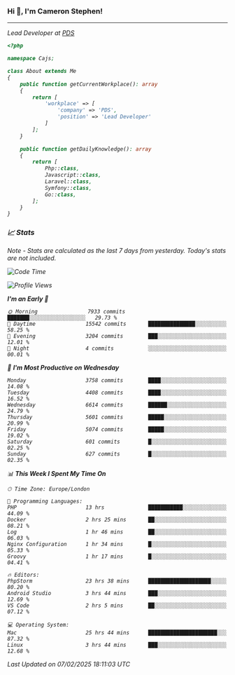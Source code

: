 ### Hi 👋, I'm Cameron Stephen!
<hr>
<p><em>Lead Developer at <a href="https://prindatasolutions.co.uk">PDS</a></p>


```php
<?php

namespace Cajs;

class About extends Me
{
    public function getCurrentWorkplace(): array
    {
        return [
            'workplace' => [
                'company' => 'PDS',
                'position' => 'Lead Developer'
            ]
        ];
    }

    public function getDailyKnowledge(): array
    {
        return [
            Php::class,
            Javascript::class,
            Laravel::class,
            Symfony::class,
            Go::class,
        ];
    }
}
```

### 📈 Stats
<p><em>Note - Stats are calculated as the last 7 days from yesterday. Today's stats are not included.</em></p>


<!--START_SECTION:waka-->
![Code Time](http://img.shields.io/badge/Code%20Time-4%2C283%20hrs%2059%20mins-blue)

![Profile Views](http://img.shields.io/badge/Profile%20Views-0-blue)

**I'm an Early 🐤** 

```text
🌞 Morning                7933 commits        ███████░░░░░░░░░░░░░░░░░░   29.73 % 
🌆 Daytime                15542 commits       ███████████████░░░░░░░░░░   58.25 % 
🌃 Evening                3204 commits        ███░░░░░░░░░░░░░░░░░░░░░░   12.01 % 
🌙 Night                  4 commits           ░░░░░░░░░░░░░░░░░░░░░░░░░   00.01 % 
```
📅 **I'm Most Productive on Wednesday** 

```text
Monday                   3758 commits        ████░░░░░░░░░░░░░░░░░░░░░   14.08 % 
Tuesday                  4408 commits        ████░░░░░░░░░░░░░░░░░░░░░   16.52 % 
Wednesday                6614 commits        ██████░░░░░░░░░░░░░░░░░░░   24.79 % 
Thursday                 5601 commits        █████░░░░░░░░░░░░░░░░░░░░   20.99 % 
Friday                   5074 commits        █████░░░░░░░░░░░░░░░░░░░░   19.02 % 
Saturday                 601 commits         █░░░░░░░░░░░░░░░░░░░░░░░░   02.25 % 
Sunday                   627 commits         █░░░░░░░░░░░░░░░░░░░░░░░░   02.35 % 
```


📊 **This Week I Spent My Time On** 

```text
🕑︎ Time Zone: Europe/London

💬 Programming Languages: 
PHP                      13 hrs              ███████████░░░░░░░░░░░░░░   44.09 % 
Docker                   2 hrs 25 mins       ██░░░░░░░░░░░░░░░░░░░░░░░   08.21 % 
Log                      1 hr 46 mins        ██░░░░░░░░░░░░░░░░░░░░░░░   06.03 % 
Nginx Configuration      1 hr 34 mins        █░░░░░░░░░░░░░░░░░░░░░░░░   05.33 % 
Groovy                   1 hr 17 mins        █░░░░░░░░░░░░░░░░░░░░░░░░   04.41 % 

🔥 Editors: 
PhpStorm                 23 hrs 38 mins      ████████████████████░░░░░   80.20 % 
Android Studio           3 hrs 44 mins       ███░░░░░░░░░░░░░░░░░░░░░░   12.69 % 
VS Code                  2 hrs 5 mins        ██░░░░░░░░░░░░░░░░░░░░░░░   07.12 % 

💻 Operating System: 
Mac                      25 hrs 44 mins      ██████████████████████░░░   87.32 % 
Linux                    3 hrs 44 mins       ███░░░░░░░░░░░░░░░░░░░░░░   12.68 % 
```


 Last Updated on 07/02/2025 18:11:03 UTC
<!--END_SECTION:waka-->
